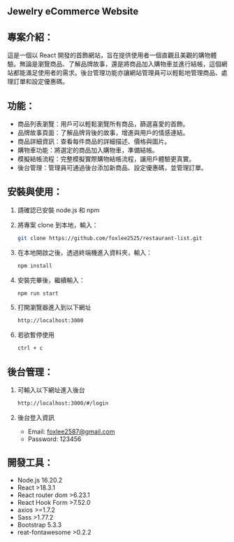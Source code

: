 ## Jewelry eCommerce Website

## 專案介紹：

這是一個以 React 開發的首飾網站，旨在提供使用者一個直觀且美觀的購物體驗。無論是瀏覽商品、了解品牌故事，還是將商品加入購物車並進行結帳，這個網站都能滿足使用者的需求。後台管理功能亦讓網站管理員可以輕鬆地管理商品、處理訂單和設定優惠碼。

## 功能：

- 商品列表瀏覽：用戶可以輕鬆瀏覽所有商品，篩選喜愛的首飾。
- 品牌故事頁面：了解品牌背後的故事，增進與用戶的情感連結。
- 商品詳細資訊：查看每件商品的詳細描述、價格與圖片。
- 購物車功能：將選定的商品加入購物車，準備結帳。
- 模擬結帳流程：完整模擬實際購物結帳流程，讓用戶體驗更真實。
- 後台管理：管理員可通過後台添加新商品、設定優惠碼，並管理訂單。

## 安裝與使用：

1. 請確認已安裝 node.js 和 npm
2. 將專案 clone 到本地，輸入：

   ```bash
   git clone https://github.com/foxlee2525/restaurant-list.git
   ```

3. 在本地開啟之後，透過終端機進入資料夾，輸入：

   ```bash
   npm install
   ```

4. 安裝完畢後，繼續輸入：

   ```bash
   npm run start
   ```

5. 打開瀏覽器進入到以下網址

   ```bash
   http://localhost:3000
   ```

6. 若欲暫停使用

   ```bash
   ctrl + c
   ```

## 後台管理：

1. 可輸入以下網址進入後台

   ```bash
   http://localhost:3000/#/login
   ```
   
2. 後台登入資訊

   - Email: foxlee2587@gmail.com
   - Password: 123456
   

## 開發工具：

- Node.js 16.20.2
- React >18.3.1
- React router dom >6.23.1
- React Hook Form >7.52.0
- axios >=1.7.2
- Sass >1.77.2
- Bootstrap 5.3.3
- reat-fontawesome >0.2.2
